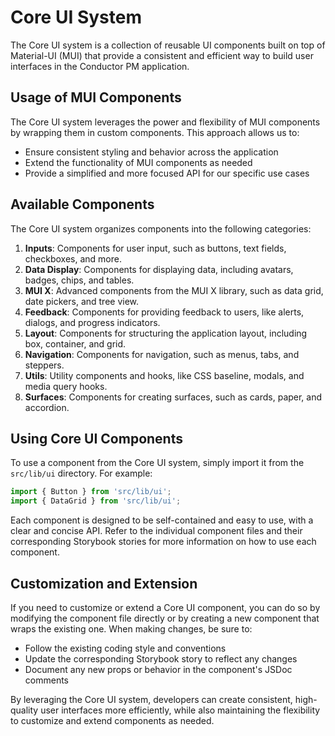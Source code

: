 # Core UI System

The Core UI system is a collection of reusable UI components built on top of Material-UI (MUI) that provide a consistent and efficient way to build user interfaces in the Conductor PM application.

## Usage of MUI Components

The Core UI system leverages the power and flexibility of MUI components by wrapping them in custom components. This approach allows us to:

- Ensure consistent styling and behavior across the application
- Extend the functionality of MUI components as needed
- Provide a simplified and more focused API for our specific use cases

## Available Components

The Core UI system organizes components into the following categories:

1. **Inputs**: Components for user input, such as buttons, text fields, checkboxes, and more.
2. **Data Display**: Components for displaying data, including avatars, badges, chips, and tables.
3. **MUI X**: Advanced components from the MUI X library, such as data grid, date pickers, and tree view.
4. **Feedback**: Components for providing feedback to users, like alerts, dialogs, and progress indicators.
5. **Layout**: Components for structuring the application layout, including box, container, and grid.
6. **Navigation**: Components for navigation, such as menus, tabs, and steppers.
7. **Utils**: Utility components and hooks, like CSS baseline, modals, and media query hooks.
8. **Surfaces**: Components for creating surfaces, such as cards, paper, and accordion.

## Using Core UI Components

To use a component from the Core UI system, simply import it from the `src/lib/ui` directory. For example:

```typescript
import { Button } from 'src/lib/ui';
import { DataGrid } from 'src/lib/ui';
```

Each component is designed to be self-contained and easy to use, with a clear and concise API. Refer to the individual component files and their corresponding Storybook stories for more information on how to use each component.

## Customization and Extension

If you need to customize or extend a Core UI component, you can do so by modifying the component file directly or by creating a new component that wraps the existing one. When making changes, be sure to:

- Follow the existing coding style and conventions
- Update the corresponding Storybook story to reflect any changes
- Document any new props or behavior in the component's JSDoc comments

By leveraging the Core UI system, developers can create consistent, high-quality user interfaces more efficiently, while also maintaining the flexibility to customize and extend components as needed. 